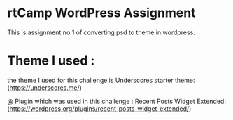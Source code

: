 # rtCamp WordPress  Assignment
  This is assignment no 1 of converting psd to theme in wordpress.

# Theme I used :
 the theme I used for this challenge is Underscores starter theme:(https://underscores.me/)

@ Plugin which was used in this challenge :
 Recent Posts Widget Extended:(https://wordpress.org/plugins/recent-posts-widget-extended/)
 

 
